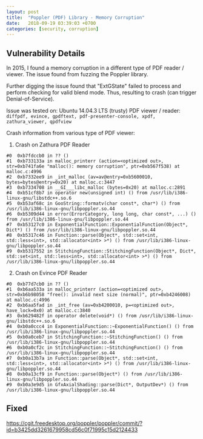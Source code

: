 ```yaml
---
layout: post
title:  "Poppler (PDF) Library - Memory Corruption"
date:   2018-09-19 03:39:03 +0700
categories: [security, corruption]
---
```


Vulnerability Details
---------------------
In 2015, I found a memory corruption in a different type of PDF reader / viewer. The issue found from fuzzing the Poppler library.

Further digging the issue found that "ExtGState" failed to process and perform checking for valid blend mode. Thus, resulting to 
crash (can trigger Denial-of-Service).  

Issue was tested on: Ubuntu 14.04.3 LTS (trusty)
PDF viewer / reader: ```diffpdf, evince, gpdftext, pdf-presenter-console, xpdf, zathura_viewer, qpdfview```

Crash information from various type of PDF viewer:

1. Crash on Zathura PDF Reader
```
#0  0xb7fdccb0 in ?? ()
#1  0xb733133a in malloc_printerr (action=<optimized out>, str=0xb741fa6e "malloc(): memory corruption", ptr=0xb567f538) at malloc.c:4996
#2  0xb7332ee9 in _int_malloc (av=av@entry=0xb5600010, bytes=bytes@entry=0x20) at malloc.c:3447
#3  0xb7334708 in __GI___libc_malloc (bytes=0x20) at malloc.c:2891
#4  0xb51cf8b7 in operator new(unsigned int) () from /usr/lib/i386-linux-gnu/libstdc++.so.6
#5  0xb53af68c in GooString::formatv(char const*, char*) () from /usr/lib/i386-linux-gnu/libpoppler.so.44
#6  0xb5309d44 in error(ErrorCategory, long long, char const*, ...) () from /usr/lib/i386-linux-gnu/libpoppler.so.44
#7  0xb53127c0 in ExponentialFunction::ExponentialFunction(Object*, Dict*) () from /usr/lib/i386-linux-gnu/libpoppler.so.44
#8  0xb5317c46 in Function::parse(Object*, std::set<int, std::less<int>, std::allocator<int> >*) () from /usr/lib/i386-linux-gnu/libpoppler.so.44
#9  0xb5317552 in StitchingFunction::StitchingFunction(Object*, Dict*, std::set<int, std::less<int>, std::allocator<int> >*) () from /usr/lib/i386-linux-gnu/libpoppler.so.44
```
2. Crash on Evince PDF Reader
```
#0  0xb77d7cb0 in ?? ()
#1  0xb6aa533a in malloc_printerr (action=<optimized out>, str=0xb6b98058 "free(): invalid next size (normal)", ptr=0xb4246008) at malloc.c:4996
#2  0xb6aa5fad in _int_free (av=0xb4200010, p=<optimized out>, have_lock=0x0) at malloc.c:3840
#3  0xb629482f in operator delete(void*) () from /usr/lib/i386-linux-gnu/libstdc++.so.6
#4  0xb0a0ccc4 in ExponentialFunction::~ExponentialFunction() () from /usr/lib/i386-linux-gnu/libpoppler.so.44
#5  0xb0a0ceb7 in StitchingFunction::~StitchingFunction() () from /usr/lib/i386-linux-gnu/libpoppler.so.44
#6  0xb0a0cf2c in StitchingFunction::~StitchingFunction() () from /usr/lib/i386-linux-gnu/libpoppler.so.44
#7  0xb0a13b7a in Function::parse(Object*, std::set<int, std::less<int>, std::allocator<int> >*) () from /usr/lib/i386-linux-gnu/libpoppler.so.44
#8  0xb0a13cf9 in Function::parse(Object*) () from /usr/lib/i386-linux-gnu/libpoppler.so.44
#9  0xb0a3e9d5 in GfxAxialShading::parse(Dict*, OutputDev*) () from /usr/lib/i386-linux-gnu/libpoppler.so.44
```
Fixed
-----
https://cgit.freedesktop.org/poppler/poppler/commit/?id=b3425dd3261679958cd56c0f71995c15d2124433

